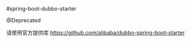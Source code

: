 #spring-boot-dubbo-starter



@Deprecated


请使用官方提供库 
https://github.com/alibaba/dubbo-spring-boot-starter
